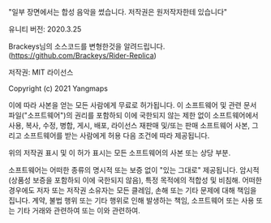 "일부 장면에서는 합성 음악을 썼습니다. 저작권은 원저작자한테 있습니다"

유니티 버전: 2020.3.25

Brackeys님의 소스코드를 변형한것을 알려드립니다. (https://github.com/Brackeys/Rider-Replica)

저작권: MIT 라이선스

Copyright (c) 2021 Yangmaps

이에 따라 사본을 얻는 모든 사람에게 무료로 허가됩니다. 이 소프트웨어 및 관련 문서 파일("소프트웨어")의 권리를 포함하되 이에 국한되지 않는 제한 없이 소프트웨어에서 사용, 복사, 수정, 병합, 게시, 배포, 라이선스 재판매 및/또는 판매 소프트웨어 사본, 그리고 소프트웨어를 받는 사람에게 허용 다음 조건에 따라 제공됩니다.

위의 저작권 표시 및 이 허가 표시는 모든 소프트웨어의 사본 또는 상당 부분.

소프트웨어는 어떠한 종류의 명시적 또는 보증 없이 "있는 그대로" 제공됩니다. 암시적(상품성 보증을 포함하되 이에 국한되지 않음), 특정 목적에의 적합성 및 비침해. 어떠한 경우에도 저자 또는 저작권 소유자는 모든 클레임, 손해 또는 기타 문제에 대해 책임을 집니다. 계약, 불법 행위 또는 기타 행위로 인해 발생하는 책임, 소프트웨어 또는 사용 또는 기타 거래와 관련하여 또는 이와 관련하여.
